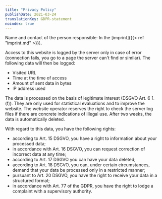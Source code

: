 ```yaml
---
title: "Privacy Policy"
publishDate: 2021-03-24
translationKey: GDPR-statement
noindex: true
---
```


Name and contact of the person responsible: In the [imprint]({{< ref "imprint.md" >}}).

Access to this website is logged by the server only in case of error (connection fails, you go to a page the server can't find or similar). The following data will then be logged:
- Visited URL
- Time at the time of access
- Amount of sent data in bytes
- IP address used

The data is processed on the basis of legitimate interest (DSGVO Art. 6 1. (f)). They are only used for statistical evaluations and to improve the website. The website operator reserves the right to check the server log files if there are concrete indications of illegal use. After two weeks, the data is automatically deleted.

With regard to this data, you have the following rights:
- according to Art. 15 DSGVO, you have a right to information about your processed data;
- in accordance with Art. 16 DSGVO, you can request correction of incorrect data at any time;
- according to Art. 17 DSGVO you can have your data deleted;
- according to Art. 18 DSGVO, you can, under certain circumstances, demand that your data be processed only in a restricted manner;
- pursuant to Art. 20 DSGVO, you have the right to receive your data in a structured format;
- in accordance with Art. 77 of the GDPR, you have the right to lodge a complaint with a supervisory authority.
